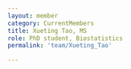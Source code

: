 ```yaml
---
layout: member
category: CurrentMembers
title: Xueting Tao, MS
role: PhD student, Biostatistics
permalink: 'team/Xueting_Tao'

---
```

